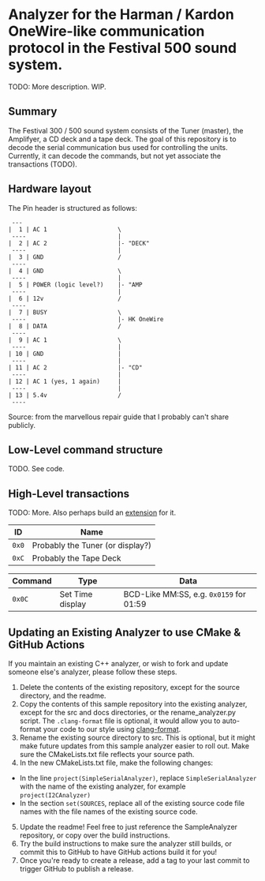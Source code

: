 # Analyzer for the Harman / Kardon OneWire-like communication protocol in the Festival 500 sound system.

TODO: More description. WIP.

## Summary

The Festival 300 / 500 sound system consists of the Tuner (master), the Amplifyer, a CD deck and a tape deck.
The goal of this repository is to decode the serial communication bus used for controlling the units.
Currently, it can decode the commands, but not yet associate the transactions (TODO).

## Hardware layout

The Pin header is structured as follows:
```
 ---
|  1 | AC 1                    \
 ----                          |
|  2 | AC 2                    |- "DECK"
 ----                          |
|  3 | GND                     /
 ----
|  4 | GND                     \
 ----                          |
|  5 | POWER (logic level?)    |- "AMP
 ----                          |
|  6 | 12v                     /
 ----
|  7 | BUSY                    \
 ----                          |- HK OneWire
|  8 | DATA                    /
 ----
|  9 | AC 1                    \
 ----                          |
| 10 | GND                     |
 ----                          |
| 11 | AC 2                    |- "CD"
 ----                          |
| 12 | AC 1 (yes, 1 again)     |
 ----                          |
| 13 | 5.4v                    /
 ----
```
Source: from the marvellous repair guide that I probably can't share publicly.

## Low-Level command structure

TODO. See code.

## High-Level transactions

TODO: More. Also perhaps build an [extension](https://support.saleae.com/extensions/high-level-analyzer-extensions) for it.

|  ID  | Name  |
| ---- | ----- |
| `0x0`| Probably the Tuner (or display?) |
| `0xC`| Probably the Tape Deck |

| Command | Type | Data | 
| ------- | ---- | ---- |
| `0x0C`  | Set Time display | BCD-Like MM:SS, e.g. `0x0159` for 01:59 |

## Updating an Existing Analyzer to use CMake & GitHub Actions

If you maintain an existing C++ analyzer, or wish to fork and update someone else's analyzer, please follow these steps.

1. Delete the contents of the existing repository, except for the source directory, and the readme.
2. Copy the contents of this sample repository into the existing analyzer, except for the src and docs directories, or the rename_analyzer.py script. The `.clang-format` file is optional, it would allow you to auto-format your code to our style using [clang-format](https://clang.llvm.org/docs/ClangFormat.html).
3. Rename the existing source directory to src. This is optional, but it might make future updates from this sample analyzer easier to roll out. Make sure the CMakeLists.txt file reflects your source path.
4. In the new CMakeLists.txt file, make the following changes:

- In the line `project(SimpleSerialAnalyzer)`, replace `SimpleSerialAnalyzer` with the name of the existing analyzer, for example `project(I2CAnalyzer)`
- In the section `set(SOURCES`, replace all of the existing source code file names with the file names of the existing source code.

5. Update the readme! Feel free to just reference the SampleAnalyzer repository, or copy over the build instructions.
6. Try the build instructions to make sure the analyzer still builds, or commit this to GitHub to have GitHub actions build it for you!
7. Once you're ready to create a release, add a tag to your last commit to trigger GitHub to publish a release.
